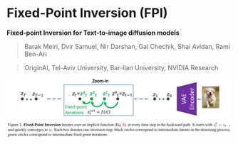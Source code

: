 # Fixed-Point Inversion (FPI)

**Fixed-point Inversion for Text-to-image diffusion models**

> Barak Meiri, Dvir Samuel, Nir Darshan, Gal Chechik, Shai Avidan, Rami Ben-Ari

> OriginAI, Tel-Aviv University, Bar-Ilan University, NVIDIA Research

![](../../assets/fpi_framework.jpg)
